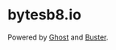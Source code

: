 # bytesb8.io
Powered by [Ghost](http://ghost.org) and [Buster](https://github.com/manthansharma/buster/).
